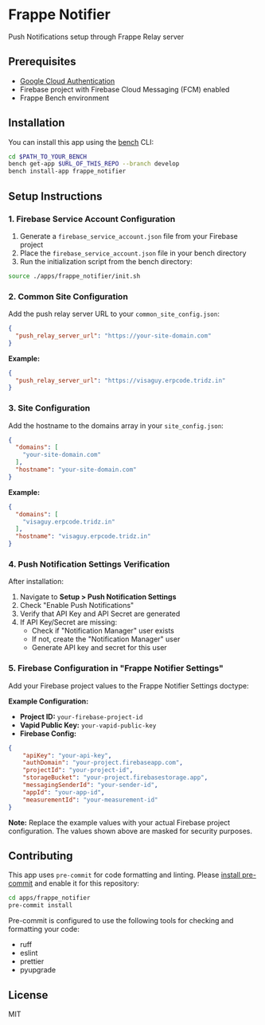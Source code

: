 # Frappe Notifier

Push Notifications setup through Frappe Relay server

## Prerequisites

- [Google Cloud Authentication](https://cloud.google.com/docs/authentication/provide-credentials-adc#how-to)
- Firebase project with Firebase Cloud Messaging (FCM) enabled
- Frappe Bench environment

## Installation

You can install this app using the [bench](https://github.com/frappe/bench) CLI:

```bash
cd $PATH_TO_YOUR_BENCH
bench get-app $URL_OF_THIS_REPO --branch develop
bench install-app frappe_notifier
```

## Setup Instructions

### 1. Firebase Service Account Configuration

1. Generate a `firebase_service_account.json` file from your Firebase project
2. Place the `firebase_service_account.json` file in your bench directory
3. Run the initialization script from the bench directory:

```bash
source ./apps/frappe_notifier/init.sh
```

### 2. Common Site Configuration

Add the push relay server URL to your `common_site_config.json`:

```json
{
  "push_relay_server_url": "https://your-site-domain.com"
}
```

**Example:**
```json
{
  "push_relay_server_url": "https://visaguy.erpcode.tridz.in"
}
```

### 3. Site Configuration

Add the hostname to the domains array in your `site_config.json`:

```json
{
  "domains": [
    "your-site-domain.com"
  ],
  "hostname": "your-site-domain.com"
}
```

**Example:**
```json
{
  "domains": [
    "visaguy.erpcode.tridz.in"
  ],
  "hostname": "visaguy.erpcode.tridz.in"
}
```

### 4. Push Notification Settings Verification

After installation:

1. Navigate to **Setup > Push Notification Settings**
2. Check "Enable Push Notifications"
3. Verify that API Key and API Secret are generated
4. If API Key/Secret are missing:
   - Check if "Notification Manager" user exists
   - If not, create the "Notification Manager" user
   - Generate API key and secret for this user

### 5. Firebase Configuration in "Frappe Notifier Settings"

Add your Firebase project values to the Frappe Notifier Settings doctype:

**Example Configuration:**
- **Project ID:** `your-firebase-project-id`
- **Vapid Public Key:** `your-vapid-public-key`
- **Firebase Config:**
```json
{
    "apiKey": "your-api-key",
    "authDomain": "your-project.firebaseapp.com",
    "projectId": "your-project-id",
    "storageBucket": "your-project.firebasestorage.app",
    "messagingSenderId": "your-sender-id",
    "appId": "your-app-id",
    "measurementId": "your-measurement-id"
}
```

**Note:** Replace the example values with your actual Firebase project configuration. The values shown above are masked for security purposes.

## Contributing

This app uses `pre-commit` for code formatting and linting. Please [install pre-commit](https://pre-commit.com/#installation) and enable it for this repository:

```bash
cd apps/frappe_notifier
pre-commit install
```

Pre-commit is configured to use the following tools for checking and formatting your code:

- ruff
- eslint
- prettier
- pyupgrade

## License

MIT
